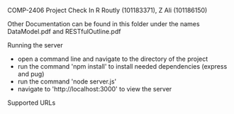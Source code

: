 COMP-2406 Project Check In
R Routly (101183371), Z Ali (101186150)

Other Documentation can be found in this folder under the names DataModel.pdf and RESTfulOutline.pdf

Running the server
- open a command line and navigate to the directory of the project
- run the command 'npm install' to install needed dependencies (express and pug)
- run the command 'node server.js'
- navigate to 'http://localhost:3000' to view the server

Supported URLs